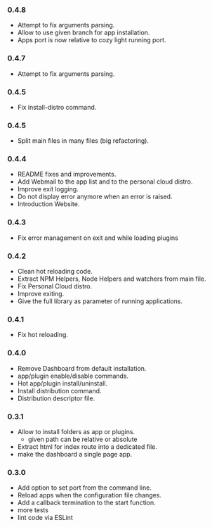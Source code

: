 ### 0.4.8

* Attempt to fix arguments parsing.
* Allow to use given branch for app installation.
* Apps port is now relative to cozy light running port.

### 0.4.7

* Attempt to fix arguments parsing.

### 0.4.5

* Fix install-distro command.

### 0.4.5

* Split main files in many files (big refactoring).

### 0.4.4

* README fixes and improvements.
* Add Webmail to the app list and to the personal cloud distro.
* Improve exit logging.
* Do not display error anymore when an error is raised.
* Introduction Website.

### 0.4.3

* Fix error management on exit and while loading plugins

### 0.4.2

* Clean hot reloading code.
* Extract NPM Helpers, Node Helpers and watchers from main file.
* Fix Personal Cloud distro.
* Improve exiting.
* Give the full library as parameter of running applications.

### 0.4.1

* Fix hot reloading.

### 0.4.0

* Remove Dashboard from default installation.
* app/plugin enable/disable commands.
* Hot app/plugin install/uninstall.
* Install distribution command.
* Distribution descriptor file.

### 0.3.1

* Allow to install folders as app or plugins.
    * given path can be relative or absolute
* Extract html for index route into a dedicated file.
* make the dashboard a single page app.

### 0.3.0

* Add option to set port from the command line.
* Reload apps when the configuration file changes.
* Add a callback termination to the start function.
* more tests
* lint code via ESLint
